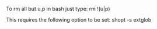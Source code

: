 
To rm all but u,p in bash just type:
rm !(u|p)


This requires the following option to be set:
shopt -s extglob
